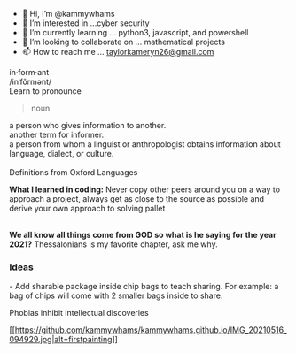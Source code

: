 
- 👋 Hi, I’m @kammywhams
- 👀 I’m interested in ...cyber security
- 🌱 I’m currently learning ... python3, javascript, and powershell
- 💞️ I’m looking to collaborate on ... mathematical projects
- 📫 How to reach me ... taylorkameryn26@gmail.com

<!---
kammywhams/kammywhams is a ✨ special ✨ repository because its `README.md` (this file) appears on your GitHub profile.
You can click the Preview link to take a look at your changes.
--->

in·form·ant<br>
/inˈfôrmənt/<br>
Learn to pronounce<br>
<blockquote>noun</blockquote>
a person who gives information to another.<br>
another term for informer.<br>
a person from whom a linguist or anthropologist obtains information about language, dialect, or culture.<br>
<br>
Definitions from Oxford Languages<br>


<strong>What I learned in coding:</strong> Never copy other peers around you on a way to approach a project, always get as close to the source as possible and derive your own approach to solving pallet<br><br>

<strong>We all know all things come from GOD so what is he saying for the year 2021?</strong> Thessalonians is my favorite chapter, ask me why.

<h3>Ideas</h3>
- Add sharable package inside chip bags to teach sharing. For example: a bag of chips will come with 2 smaller bags inside to share.


<br>

Phobias inhibit intellectual discoveries



[[https://github.com/kammywhams/kammywhams.github.io/IMG_20210516_094929.jpg|alt=firstpainting]]
